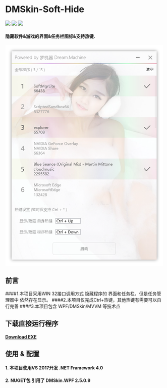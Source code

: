 # DMSkin-Soft-Hide

![](https://img.shields.io/badge/.NET-%3E%3D3.5-brightgreen.svg)
![](https://img.shields.io/badge/version-0.0.0.1-blue.svg)
![](https://img.shields.io/badge/license-MIT-green.svg)

#### 隐藏软件&amp;游戏的界面&amp;任务栏图标&amp;支持热键.

<img src="https://raw.githubusercontent.com/944095635/DMSkin-Soft-Hide/master/Screenshot/demo.png" align="center">

## 前言 
####1.本项目采用WIN 32接口调用方式 隐藏程序的 界面和任务栏，但是任务管理器中 依然存在显示。
####2.本项目仅完成Ctrl+热键，其他热键有需要可以自行完善
####3.本项目包含 WPF/DMSkin/MVVM 等技术点

## 下载直接运行程序
#### [Download EXE](https://github.com/944095635/DMSkin-Soft-Hide/releases/download/0.0.0.1/Release.zip)

## 使用 & 配置
#### 1. 本项目使用VS 2017开发 .NET Framework 4.0
#### 2. NUGET包 引用了 DMSkin.WPF 2.5.0.9


